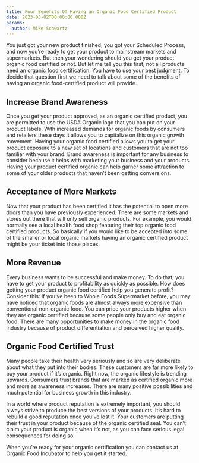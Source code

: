 ```yaml
---
title: Four Benefits Of Having an Organic Food Certified Product
date: 2023-03-02T00:00:00.000Z
params:
  author: Mike Schwartz
---
```


You just got your new product finished, you got your Scheduled Process, and now
you’re ready to get your product to mainstream markets and supermarkets. But
then your wondering should you get your product organic food certified or not.
But let me tell you this first, not all products need an organic food
certification. You have to use your best judgment. To decide that question first
we need to talk about some of the benefits of having an organic food-certified
product will provide.

<!--more-->

## Increase Brand Awareness

Once you get your product approved, as an organic certified product, you are
permitted to use the USDA Organic logo that you can put on your product labels.
With increased demands for organic foods by consumers and retailers these days
it allows you to capitalize on this organic growth movement. Having your organic
food certified allows you to get your product exposure to a new set of locations
and customers that are not too familiar with your brand. Brand awareness is
important for any business to consider because it helps with marketing your
business and your products. Having your product certified organic can help
garner some attraction to some of your older products that haven’t been getting
conversions.

## Acceptance of More Markets

Now that your product has been certified it has the potential to open more doors
than you have previously experienced. There are some markets and stores out
there that will only sell organic products. For example, you would normally see
a local health food shop featuring their top organic food certified products. So
basically if you would like to be accepted into some of the smaller or local
organic markets having an organic certified product might be your ticket into
those places.

## More Revenue

Every business wants to be successful and make money. To do that, you have to
get your product to profitability as quickly as possible. How does getting your
product organic food certified help you generate profit? Consider this: if
you’ve been to Whole Foods Supermarket before, you may have noticed that organic
foods are almost always more expensive than conventional non-organic food. You
can price your products higher when they are organic certified because some
people only buy and eat organic food. There are many opportunities to make money
in the organic food industry because of product differentiation and perceived
higher quality.

## Organic Food Certified Trust

Many people take their health very seriously and so are very deliberate about
what they put into their bodies. These customers are far more likely to buy your
product if it’s organic. Right now, the organic lifestyle is trending upwards.
Consumers trust brands that are marked as certified organic more and more as
awareness increases. There are many positive possibilities and much potential
for business growth in this industry.

In a world where product reputation is extremely important, you should always
strive to produce the best versions of your products. It’s hard to rebuild a
good reputation once you’ve lost it. Your customers are putting their trust in
your product because of the organic certified seal. You can’t claim your product
is organic when it’s not, as you can face serious legal consequences for doing
so.

When you’re ready for your organic certification you can contact us at Organic
Food Incubator to help you get it started.

